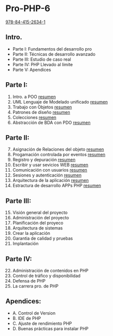 # Pro-PHP-6
[978-84-415-2634-1](http://www.wrox.com/WileyCDA/WroxTitle/Professional-PHP6.productCd-0470395095,descCd-tableOfContents.html)

## Intro.
- Parte I: Fundamentos del desarrollo pro
- Parte II: Técnicas de desarrollo avanzado
- Parte III: Estudio de caso real
- Parte IV: PHP Llevado al límite
- Parte V: Apendices

## Parte I:

1. Intro. a POO [resumen](https://github.com/JBV-CODES/Pro-PHP-6/blob/master/Parte1/1.md)
2. UML Lenguaje de Modelado unificado [resumen](https://github.com/JBV-CODES/Pro-PHP-6/blob/master/Parte1/2.md)
3. Trabajo con Objetos [resumen](https://github.com/JBV-CODES/Pro-PHP-6/blob/master/Parte1/3.md)
4. Patrones de diseño [resumen](https://github.com/JBV-CODES/Pro-PHP-6/blob/master/Parte1/4.md)
5. Colecciones [resumen](https://github.com/JBV-CODES/Pro-PHP-6/blob/master/Parte1/5.md)
6. Abstracción de BDA con PDO [resumen](https://github.com/JBV-CODES/Pro-PHP-6/blob/master/Parte1/6.md)

## Parte II: 

7. Asignación de Relaciones del objeto [resumen](http://)
8. Progamación controlada por eventos [resumen](http://)
9. Registro y depuración [resumen](http://)
10. Escribir y usar sevicios WEB [resumen](http://)
11. Comunicación con usuarios [resumen](http://)
12. Sesiones y autenticación [resumen](http://)
13. Arquitectura de la aplicación [resumen](http://)
14. Estractura de desarrollo APPs PHP [resumen]()

## Parte III:

15. Visión general del proyecto
16. Administración del proyecto
17. Planificación del proyeco
18. Arquitectura de sistemas
19. Crear la aplicación
20. Garantia de calidad y pruebas
21. Implantación

## Parte IV:

22. Administración de contenidos en PHP
23. Control de tráfico y disponibilidad
24. Defensa de PHP
25. La carrera pro. de PHP

## Apendices:
- A. Control de Version
- B. IDE de PHP
- C. Ajuste de rendimiento PHP
- D. Buenas prácticas para instalar PHP


